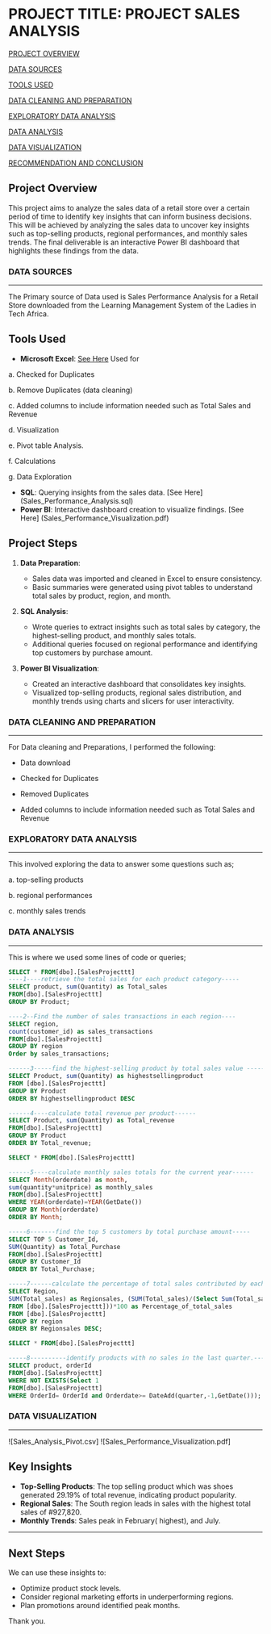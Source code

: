 # PROJECT TITLE: PROJECT SALES ANALYSIS

[PROJECT OVERVIEW](#project-overview)

[DATA SOURCES](#data-sources)

[TOOLS USED](#tools-used)

[DATA CLEANING AND PREPARATION](#data-cleaning-and-preparation)

[EXPLORATORY DATA ANALYSIS](#exploratory-data-analysis)

[DATA ANALYSIS](#data-analysis)

[DATA VISUALIZATION](#data-visualization)

[RECOMMENDATION AND CONCLUSION](#recommendation)

## Project Overview
This project aims to analyze the sales data of a retail store over a certain period of time to identify key insights that can inform business decisions. This will be achieved by analyzing the sales data to uncover key insights such as top-selling products, regional performances, and monthly sales trends. The final deliverable is an interactive Power BI dashboard that highlights these findings from the data.

### DATA SOURCES
---
The Primary source of Data used is Sales Performance Analysis for a Retail Store downloaded from the Learning Management System of the Ladies in Tech Africa.


## Tools Used
- **Microsoft Excel**: [See Here]( Sales_Performance_Analysis.csv)
  Used for

a. Checked for Duplicates

b. Remove Duplicates (data cleaning)

c. Added columns to include information needed such as Total Sales and Revenue

d. Visualization

e. Pivot table Analysis.

f. Calculations

g. Data Exploration

- **SQL**: Querying insights from the sales data. [See Here] (Sales_Performance_Analysis.sql)
- **Power BI**: Interactive dashboard creation to visualize findings. [See Here] (Sales_Performance_Visualization.pdf)

## Project Steps
1. **Data Preparation**:
   - Sales data was imported and cleaned in Excel to ensure consistency.
   - Basic summaries were generated using pivot tables to understand total sales by product, region, and month.

2. **SQL Analysis**:
   - Wrote queries to extract insights such as total sales by category, the highest-selling product, and monthly sales totals.
   - Additional queries focused on regional performance and identifying top customers by purchase amount.

3. **Power BI Visualization**:
   - Created an interactive dashboard that consolidates key insights.
   - Visualized top-selling products, regional sales distribution, and monthly trends using charts and slicers for user interactivity.


### DATA CLEANING AND PREPARATION
---
For Data cleaning and Preparations, I performed the following:

* Data download
  
* Checked for Duplicates
  
* Removed Duplicates
  
* Added columns to include information needed such as Total Sales and Revenue
  
### EXPLORATORY DATA ANALYSIS
---
This involved exploring the data to answer some questions such as;
 
 a. top-selling products
 
 b. regional performances
 
 c. monthly sales trends
 
 
### DATA ANALYSIS
---
This is where we used some lines of code or queries;

```SQL
SELECT * FROM[dbo].[SalesProjecttt]
----1----retrieve the total sales for each product category-----
SELECT product, sum(Quantity) as Total_sales
FROM[dbo].[SalesProjecttt]
GROUP BY Product;

----2--Find the number of sales transactions in each region----
SELECT region,
count(customer_id) as sales_transactions
FROM[dbo].[SalesProjecttt]
GROUP BY region
Order by sales_transactions;

------3-----find the highest-selling product by total sales value ------
SELECT Product, sum(Quantity) as highestsellingproduct
FROM [dbo].[SalesProjecttt]
GROUP BY Product
ORDER BY highestsellingproduct DESC

------4----calculate total revenue per product------
SELECT Product, sum(Quantity) as Total_revenue
FROM[dbo].[SalesProjecttt]
GROUP BY Product
ORDER BY Total_revenue;

SELECT * FROM[dbo].[SalesProjecttt]

------5----calculate monthly sales totals for the current year------
SELECT Month(orderdate) as month,
sum(quantity*unitprice) as monthly_sales
FROM[dbo].[SalesProjecttt]
WHERE YEAR(orderdate)=YEAR(GetDate())
GROUP BY Month(orderdate)
ORDER BY Month;

-----6-------find the top 5 customers by total purchase amount-----
SELECT TOP 5 Customer_Id,
SUM(Quantity) as Total_Purchase
FROM[dbo].[SalesProjecttt]
GROUP BY Customer_Id
ORDER BY Total_Purchase;

-----7------calculate the percentage of total sales contributed by each region-----
SELECT Region,
SUM(Total_sales) as Regionsales, (SUM(Total_sales)/(Select Sum(Total_sales)
FROM [dbo].[SalesProjecttt]))*100 as Percentage_of_total_sales
FROM [dbo].[SalesProjecttt]
GROUP BY region
ORDER BY Regionsales DESC;

SELECT * FROM[dbo].[SalesProjecttt]

-----8----------identify products with no sales in the last quarter.--------
SELECT product, orderId
FROM[dbo].[SalesProjecttt]
WHERE NOT EXISTS(Select 1
FROM[dbo].[SalesProjecttt]
WHERE OrderId= OrderId and Orderdate>= DateAdd(quarter,-1,GetDate()));
```

### DATA VISUALIZATION
---
![Sales_Analysis_Pivot.csv]
![Sales_Performance_Visualization.pdf]


## Key Insights
- **Top-Selling Products**: The top selling product which was shoes generated 29.19% of total revenue, indicating product popularity.
- **Regional Sales**: The South region leads in sales with the highest total sales of #927,820.
- **Monthly Trends**: Sales peak in February( highest), and July. 

---

## Next Steps
We can use these insights to: 
- Optimize product stock levels.
- Consider regional marketing efforts in underperforming regions.
- Plan promotions around identified peak months.


Thank you.




    
   



 

